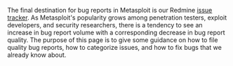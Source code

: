 The final destination for bug reports in Metasploit is our Redmine [issue tracker](https://dev.metasploit.com/redmine/projects/framework/issues?set_filter=1). As Metasploit's popularity grows among penetration testers, exploit developers, and security researchers, there is a tendency to see an increase in bug report volume with a corresponding decrease in bug report quality. The purpose of this page is to give some guidance on how to file quality bug reports, how to categorize issues, and how to fix bugs that we already know about.

